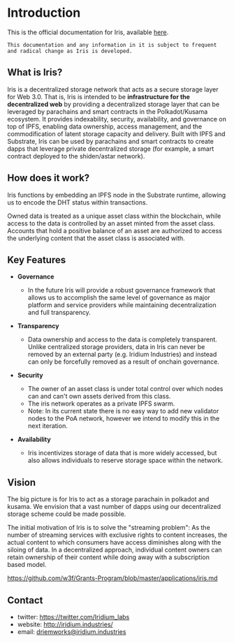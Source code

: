 # Introduction
This is the official documentation for Iris, available [here](https://github.com/iridium-labs/substrate/tree/iris).

`This documentation and any information in it is subject to frequent and radical change as Iris is developed.`

## What is Iris?
Iris is a decentralized storage network that acts as a secure storage layer for Web 3.0. That is, Iris is intended to be **infrastructure for the decentralized web** by providing a decentralized storage layer that can be leveraged by parachains and smart contracts in the Polkadot/Kusama ecosystem. It provides indexability, security, availability, and governance on top of IPFS, enabling data ownership, access management, and the commodification of latent storage capacity and delivery. Built with IPFS and Substrate, Iris can be used by parachains and smart contracts to create dapps that leverage private decentralized storage (for example, a smart contract deployed to the shiden/astar network).

## How does it work?
Iris functions by embedding an IPFS node in the Substrate runtime, allowing us to encode the DHT status within transactions. 

Owned data is treated as a unique asset class within the blockchain, while access to the data is controlled by an asset minted from the asset class. Accounts that hold a positive balance of an asset are authorized to access the underlying content that the asset class is associated with. 

## Key Features
- **Governance**
  - In the future Iris will provide a robust governance framework that allows us to accomplish the same level of governance as major platform and service providers while maintaining decentralization and full transparency.

- **Transparency**
  - Data ownership and access to the data is completely transparent. Unlike centralized storage providers, data in Iris can never be removed by an external party (e.g. Iridium Industries) and instead can only be forcefully removed as a result of onchain governance. 
 
- **Security**
  - The owner of an asset class is under total control over which nodes can and can't own assets derived from this class.
  -  The iris network operates as a private IPFS swarm. 
  -  Note: In its current state there is no easy way to add new validator nodes to the PoA network, however we intend to modify this in the next iteration.

- **Availability**
  - Iris incentivizes storage of data that is more widely accessed, but also allows individuals to reserve storage space within the network. 

## Vision
The big picture is for Iris to act as a storage parachain in polkadot and kusama. We envision that a vast number of dapps using our decentralized storage scheme could be made possible.

The initial motivation of Iris is to solve the "streaming problem": As the number of streaming services with exclusive rights to content increases, the actual content to which consumers have access diminishes along with the siloing of data. In a decentralized approach, individual content owners can retain ownership of their content while doing away with a subscription based model.

https://github.com/w3f/Grants-Program/blob/master/applications/iris.md

## Contact
- twitter: https://twitter.com/Iridium_labs
- website: http://iridium.industries/
- email: driemworks@iridium.industries
